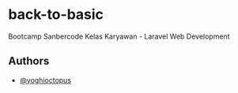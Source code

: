 ﻿# back-to-basic

Bootcamp Sanbercode Kelas Karyawan - Laravel Web Development

## Authors

- [@yoghioctopus](https://instagram.com/yoghioctopus)
